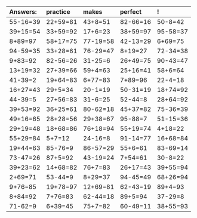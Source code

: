 | Answers: | practice | makes | perfect | ! |
| :--- | :--- | :--- | :--- | :--- |
| 55-16=39 | 22+59=81 | 43+8=51 | 82-66=16 | 50-8=42 | 
| 39+15=54 | 33+59=92 | 17+6=23 | 38+59=97 | 95-58=37 | 
| 8+89=97 | 58+17=75 | 77-19=58 | 42-13=29 | 6+69=75 | 
| 94-59=35 | 33+28=61 | 76-29=47 | 8+19=27 | 72-34=38 | 
| 9+83=92 | 82-56=26 | 31-25=6 | 26+49=75 | 90-43=47 | 
| 13+19=32 | 27+39=66 | 59+4=63 | 25+16=41 | 58+6=64 | 
| 41-39=2 | 19+64=83 | 6+77=83 | 7+89=96 | 22-4=18 | 
| 16+27=43 | 29+5=34 | 20-1=19 | 50-31=19 | 18+74=92 | 
| 44-39=5 | 27+56=83 | 31-6=25 | 52-44=8 | 28+64=92 | 
| 39+53=92 | 36+25=61 | 80-62=18 | 45+37=82 | 75-36=39 | 
| 49+16=65 | 28+28=56 | 29+38=67 | 95-88=7 | 51-15=36 | 
| 29+19=48 | 18+68=86 | 76+18=94 | 55+19=74 | 4+18=22 | 
| 55+29=84 | 5+7=12 | 24-16=8 | 91-14=77 | 16+68=84 | 
| 19+44=63 | 85-76=9 | 86-57=29 | 55+6=61 | 83-69=14 | 
| 73-47=26 | 87+5=92 | 43-19=24 | 7+54=61 | 30-8=22 | 
| 39+23=62 | 14+68=82 | 76+7=83 | 26+17=43 | 39+55=94 | 
| 2+69=71 | 53-44=9 | 8+29=37 | 94-45=49 | 68+26=94 | 
| 9+76=85 | 19+78=97 | 12+69=81 | 62-43=19 | 89+4=93 | 
| 8+84=92 | 7+76=83 | 62-44=18 | 89+5=94 | 37-29=8 | 
| 71-62=9 | 6+39=45 | 75+7=82 | 60-49=11 | 38+55=93 | 
